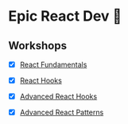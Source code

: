 # Epic React Dev 🚀

## Workshops

- [X] [React Fundamentals](./react-fundamentals/README.md)
- [X] [React Hooks](./react-hooks/README.md)
- [X] [Advanced React Hooks](./advanced-react-hooks/README.md)
- [X] [Advanced React Patterns](./advanced-react-patterns/README.md)


